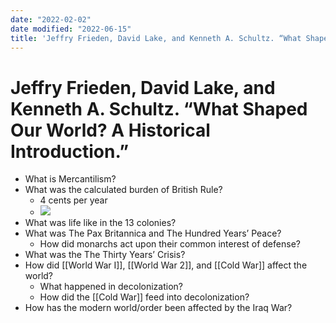 ```yaml
---
date: "2022-02-02"
date modified: "2022-06-15"
title: 'Jeffry Frieden, David Lake, and Kenneth A. Schultz. “What Shaped Our World? A Historical Introduction.”'
---
```


# Jeffry Frieden, David Lake, and Kenneth A. Schultz. “What Shaped Our World? A Historical Introduction.”
- What is Mercantilism?
- What was the calculated burden of British Rule?
	- 4 cents per year
	- ![](https://i.imgur.com/QzKlGGt.png)
- What was life like in the 13 colonies?
- What was The Pax Britannica and The Hundred Years’ Peace?
	- How did monarchs act upon their common interest of defense?
- What was the The Thirty Years’ Crisis?
- How did [[World War I]], [[World War 2]], and [[Cold War]] affect the world?
	- What happened in decolonization?
	- How did the [[Cold War]] feed into decolonization?
- How has the modern world/order been affected by the Iraq War?

